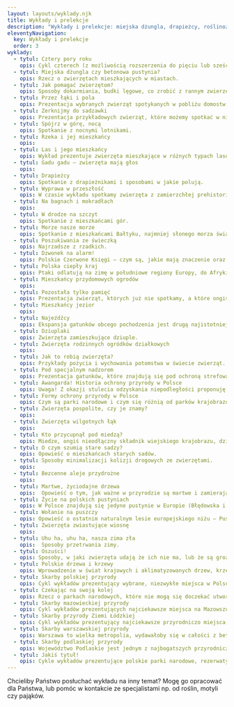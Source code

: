 ```yaml
---
layout: layouts/wyklady.njk
title: Wykłady i prelekcje
description: "Wykłady i prelekcje: miejska dżungla, drapieżcy, roślinożercy, kamuflaż, przyroda wiejska, las, góry, Bałtyk, rzeki, jeziora, ochrona przyrody, seks wśród zwierząt, martwe drzewa."
eleventyNavigation:
  key: Wykłady i prelekcje
  order: 3
wyklady:
  - tytul: Cztery pory roku
    opis: Cykl czterech (z możliwością rozszerzenia do pięciu lub sześciu) wykładów, opisujących przemiany zachodzące w przyrodzie w rocznym cyklu.
  - tytul: Miejska dżungla czy betonowa pustynia?
    opis: Rzecz o zwierzętach mieszkających w miastach.
  - tytul: Jak pomagać zwierzętom?
    opis: Sposoby dokarmiania, budki lęgowe, co zrobić z rannym zwierzęciem?
  - tytul: Przez łąki i pola
    opis: Prezentacja wybranych zwierząt spotykanych w pobliżu domostw ludzkich na wsiach i tych, które możemy spotkać podczas spaceru po polach.
  - tytul: Zerknijmy do sadzawki
    opis: Prezentacja przykładowych zwierząt, które możemy spotkać w niewielkich zbiornikach wodnych.
  - tytul: Spójrz w górę, nocą
    opis: Spotkanie z nocnymi lotnikami.
  - tytul: Rzeka i jej mieszkańcy
    opis: 
  - tytul: Las i jego mieszkańcy
    opis: Wykład prezentuje zwierzęta mieszkające w różnych typach lasów lub występujące w konkretnym typie lasu, np. bory sosnowe, grądy, olsy, lasy górskie, buczyny itp.
  - tytul: Gadu gadu – zwierzęta mają głos
    opis: 
  - tytul: Drapieżcy
    opis: Spotkanie z drapieżnikami i sposobami w jakie polują.
  - tytul: Wyprawa w przeszłość
    opis: W czasie wykładu spotkamy zwierzęta z zamierzchłej prehistorii.
  - tytul: Na bagnach i mokradłach
    opis: 
  - tytul: W drodze na szczyt
    opis: Spotkanie z mieszkańcami gór.
  - tytul: Morze nasze morze
    opis: Spotkanie z mieszkańcami Bałtyku, najmniej słonego morza świata.
  - tytul: Poszukiwania ze świeczką
    opis: Najrzadsze z rzadkich.
  - tytul: Dzwonek na alarm!
    opis: Polskie Czerwone Księgi – czym są, jakie mają znaczenie oraz przedstawienie wybranych gatunków w nich umieszczonych.
  - tytul: Polska ciepły kraj
    opis: Ptaki odlatują na zimę w południowe regiony Europy, do Afryki, niekiedy do Azji. Tymczasem dla niektórych gatunków z północy to Polska jest miejscem zimowania – spotkanie z zimowymi gośćmi.
  - tytul: Mieszkańcy przydomowych ogrodów
    opis: 
  - tytul: Pozostała tylko pamięć
    opis: Prezentacja zwierząt, których już nie spotkamy, a które ongiś zamieszkiwały Polskę.
  - tytul: Mieszkańcy jezior
    opis: 
  - tytul: Najeźdźcy
    opis: Ekspansja gatunków obcego pochodzenia jest drugą najistotniejszą przyczyną spadku różnorodności biologicznej. Prezentacja gatunków obcego pochodzenia.
  - tytul: Dziuplaki
    opis: Zwierzęta zamieszkujące dziuple.
  - tytul: Zwierzęta rodzinnych ogródków działkowych
    opis: 
  - tytul: Jak to robią zwierzęta?
    opis: Przykłady pożycia i wychowania potomstwa w świecie zwierząt.
  - tytul: Pod specjalnym nadzorem
    opis: Prezentacja gatunków, które znajdują się pod ochroną strefową oraz takich, które wyginęły w Polsce, ale zostały przywrócone (reintrodukcja) lub są w trakcie przywracania.
  - tytul: Awangarda! Historia ochrony przyrody w Polsce
    opis: Uwaga! Z okazji stulecia odzyskania niepodległości proponuję wykład o związkach ochrony przyrody z dążeniami niepodległościowymi, a następnie utrzymaniem suwerenności (okres od ostatniego rozbioru do 1939 r.), pt. Ochrona przyrody – w drodze do Niepodległej.
  - tytul: Formy ochrony przyrody w Polsce
    opis: Czym są parki narodowe i czym się różnią od parków krajobrazowych? Czym jest rezerwat? O co chodzi z obszarami NATURA 2000? Małe formy ochrony przyrody, jak użytki ekologiczne czy stanowiska dokumentacyjne.
  - tytul: Zwierzęta pospolite, czy je znamy?
    opis: 
  - tytul: Zwierzęta wilgotnych łąk
    opis: 
  - tytul: Kto przycupnął pod miedzą?
    opis: Miedze, ongiś nieodłączny składnik wiejskiego krajobrazu, dziś przeżytek znikający z naszej przestrzeni. Wraz z nimi znikają ich mieszkańcy.
  - tytul: O czym szumią stare sadzy?
    opis: Opowieść o mieszkańcach starych sadów.
  - tytul: Sposoby minimalizacji kolizji drogowych ze zwierzętami.
    opis: 
  - tytul: Bezcenne aleje przydrożne
    opis: 
  - tytul: Martwe, życiodajne drzewa
    opis:  Opowieść o tym, jak ważne w przyrodzie są martwe i zamierające drzewa.
  - tytul: Życie na polskich pustyniach
    opis: W Polsce znajdują się jedyne pustynie w Europie (Błędowska i Słowińska), możemy na nich spotkać rośliny i zwierzęta, które przystosowały się do życia w trudnych warunkach.
  - tytul: Wołanie na puszczy
    opis: Opowieść o ostatnim naturalnym lesie europejskiego niżu – Puszczy Białowieskiej.
  - tytul: Zwierzęta zwiastujące wiosnę
    opis: 
  - tytul: Uhu ha, uhu ha, nasza zima zła
    opis:  Sposoby przetrwania zimy.
  - tytul: Oszuści!
    opis: Sposoby, w jaki zwierzęta udają że ich nie ma, lub że są groźne.
  - tytul: Polskie drzewa i krzewy
    opis: Wprowadzenie w świat krajowych i aklimatyzowanych drzew, krzewów, krzewinek i zdrewniałych pnączy.
  - tytul: Skarby polskiej przyrody
    opis: Cykl wykładów prezentujący wybrane, niezwykłe miejsca w Polsce, swoisty crème de la crème. W prezentacji znajdują się zarówno miejsca znane jak Tatry, oraz mniej znane jak projektowany Turnicki Park Narodowy, oczywiste np. Puszcza Białowieska i mniej oczywiste jak Bagno Pulwy.
  - tytul: Czekając na swoją kolej
    opis: Rzecz o parkach narodowych, które nie mogą się doczekać utworzenia.
  - tytul: Skarby mazowieckiej przyrody
    opis: Cykl wykładów prezentujących najciekawsze miejsca na Mazowszu.
  - tytul: Skarby przyrody Ziemi Łódzkiej
    opis: Cykl wykładów prezentujący najciekawsze przyrodniczo miejsca, w najbardziej przekształconym przez człowieka województwie.
  - tytul: Skarby warszawskiej przyrody
    opis: Warszawa to wielka metropolia, wydawałoby się w całości z betonu, stali i aluminium. Tymczasem i ona ma swoje zielone oazy, rezerwaty przyrody. Cykl wykładów przybliża je mieszkańcom stolicy.
  - tytul: Skarby podlaskiej przyrody
    opis: Województwo Podlaskie jest jednym z najbogatszych przyrodniczo regionów Polski. Cykl wykładów przybliży klejnoty koronne i mniejsze perełki z tego obszaru.
  - tytul: Jakiś tytuł!
    opis: Cykle wykładów prezentujące polskie parki narodowe, rezerwaty, obszary NATURA 2000 i inne formy ochrony przyrody.
---
```

Chcieliby Państwo posłuchać wykładu na inny temat? Mogę go opracować dla Państwa, lub pomóc w kontakcie ze specjalistami np. od roślin, motyli czy pająków.